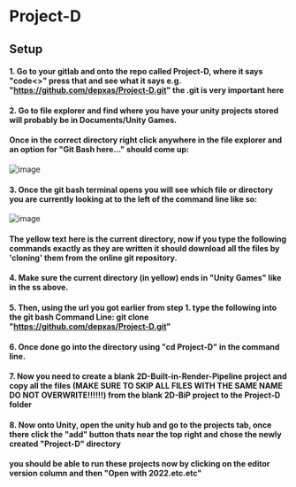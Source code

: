 # Project-D

## Setup 
#### 1.  Go to your gitlab and onto the repo called Project-D, where it says "code<>" press that and see what it says e.g. "https://github.com/depxas/Project-D.git" the .git is very important here
#### 2.  Go to file explorer and find where you have your unity projects stored will probably be in Documents/Unity Games. 
####     Once in the correct directory right click anywhere in the file explorer and an option for "Git Bash here..." should come up:
![image](https://github.com/depxas/Project-D/assets/132231097/529cbcc8-e8bc-4605-908e-3b27f8314d60)
#### 3.  Once the git bash terminal opens you will see which file or directory you are currently looking at to the left of the command line like so:
![image](https://github.com/depxas/Project-D/assets/132231097/10001b24-6872-4d12-84d1-11da213b8797)
####     The yellow text here is the current directory, now if you type the following commands exactly as they are written it should download all the files by 'cloning' them from the online git repository.
#### 4.  Make sure the current directory (in yellow) ends in "Unity Games" like in the ss above.
#### 5.  Then, using the url you got earlier from step 1. type the following into the git bash Command Line: git clone "https://github.com/depxas/Project-D.git" 
#### 6.  Once done go into the directory using "cd Project-D" in the command line.
#### 7.  Now you need to create a blank 2D-Built-in-Render-Pipeline project and copy all the files (MAKE SURE TO SKIP ALL FILES WITH THE SAME NAME DO NOT OVERWRITE!!!!!!) from the blank 2D-BiP project to the Project-D folder  
#### 8.  Now onto Unity, open the unity hub and go to the projects tab, once there click the "add" button thats near the top right and chose the newly created "Project-D" directory
####     you should be able to run these projects now by clicking on the editor version column and then "Open with 2022.etc.etc"
